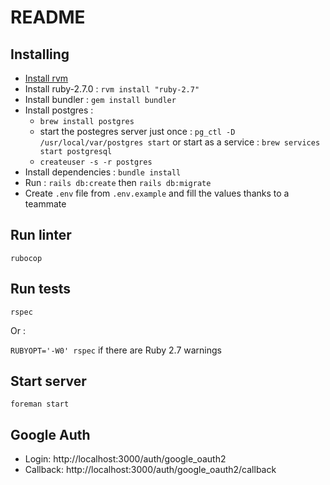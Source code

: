# README

## Installing

- [Install rvm](https://rvm.io/rvm/install)
- Install ruby-2.7.0 : `rvm install "ruby-2.7"`
- Install bundler : `gem install bundler`
- Install postgres :
    - `brew install postgres`
    - start the postegres server just once : `pg_ctl -D /usr/local/var/postgres start` or start as a service : `brew services start postgresql`
    - `createuser -s -r postgres`
- Install dependencies : `bundle install`
- Run : `rails db:create` then `rails db:migrate`
- Create `.env` file from `.env.example` and fill the values thanks to a teammate

## Run linter

`rubocop`

## Run tests

`rspec`

Or :

`RUBYOPT='-W0' rspec` if there are Ruby 2.7 warnings

## Start server

`foreman start`

## Google Auth

- Login: http://localhost:3000/auth/google_oauth2
- Callback: http://localhost:3000/auth/google_oauth2/callback